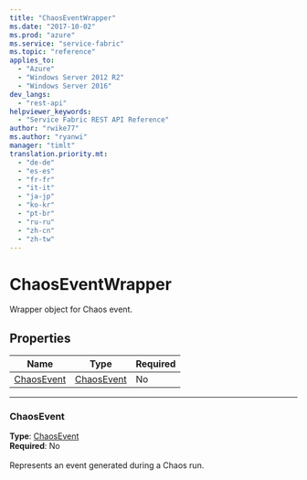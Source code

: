 ```yaml
---
title: "ChaosEventWrapper"
ms.date: "2017-10-02"
ms.prod: "azure"
ms.service: "service-fabric"
ms.topic: "reference"
applies_to: 
  - "Azure"
  - "Windows Server 2012 R2"
  - "Windows Server 2016"
dev_langs: 
  - "rest-api"
helpviewer_keywords: 
  - "Service Fabric REST API Reference"
author: "rwike77"
ms.author: "ryanwi"
manager: "timlt"
translation.priority.mt: 
  - "de-de"
  - "es-es"
  - "fr-fr"
  - "it-it"
  - "ja-jp"
  - "ko-kr"
  - "pt-br"
  - "ru-ru"
  - "zh-cn"
  - "zh-tw"
---
```

# ChaosEventWrapper

Wrapper object for Chaos event.

## Properties
| Name | Type | Required |
| --- | --- | --- |
| [ChaosEvent](#chaosevent) | [ChaosEvent](sfclient-v60-model-chaosevent.md) | No |

____
### ChaosEvent
__Type__: [ChaosEvent](sfclient-v60-model-chaosevent.md) <br/>
__Required__: No<br/>
<br/>
Represents an event generated during a Chaos run.
